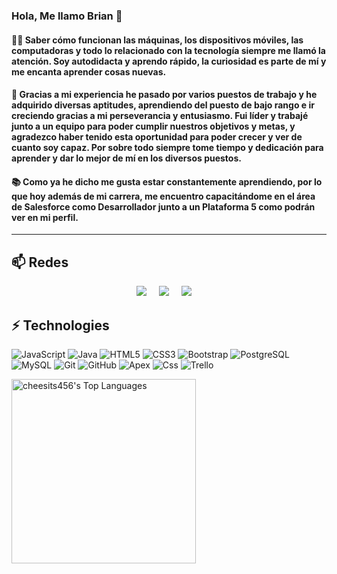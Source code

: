 ### Hola, Me llamo Brian 👋

####	👨‍🎓 Saber cómo funcionan las máquinas, los dispositivos móviles, las computadoras y todo lo relacionado con la tecnología siempre me llamó la atención. Soy autodidacta y aprendo rápido, la curiosidad es parte de mí y me encanta aprender cosas nuevas. 

####	🚀 Gracias a mi experiencia he pasado por varios puestos de trabajo y he adquirido diversas aptitudes, aprendiendo del puesto de bajo rango e ir creciendo gracias a mi perseverancia y entusiasmo. Fui líder y trabajé junto a un equipo para poder cumplir nuestros objetivos y metas, y agradezco haber tenido esta oportunidad para poder crecer y ver de cuanto soy capaz. Por sobre todo siempre tome tiempo y dedicación para aprender y dar lo mejor de mí en los diversos puestos.

####	📚 Como ya he dicho me gusta estar constantemente aprendiendo, por lo que hoy además de mi carrera, me encuentro capacitándome en el área de Salesforce como Desarrollador junto a un Plataforma 5 como podrán ver en mi perfil.
-------
## 📫 Redes

<p align="center" align='right'>
<a target="_blank"href="https://www.linkedin.com/in/brianjvaldiviezo/"><img src="https://img.shields.io/badge/linkedin-%230077B5.svg?&style=for-the-badge&logo=linkedin&logoColor=white" /></a>&nbsp;&nbsp;&nbsp;&nbsp;
<a target="_blank"href="https://trailblazer.me/id/bjvaldiviezo"><img src="https://img.shields.io/badge/TrailHead-00A1E0.svg?&style=for-the-badge&logo=Salesforce&logoColor=white" /></a>&nbsp;&nbsp;&nbsp;&nbsp;
<a href="mailto:bjvaldiviezo@gmail.com?subject=Hello%20Brian,%20From%20Github"><img src="https://img.shields.io/badge/gmail-%23D14836.svg?&style=for-the-badge&logo=gmail&logoColor=white" /></a>&nbsp;&nbsp;&nbsp;&nbsp;
	
	
</p>

## ⚡ Technologies

![JavaScript](https://img.shields.io/badge/-JavaScript-black?style=flat-square&logo=javascript)
![Java](https://img.shields.io/badge/Java-orange?style=flat-square&logo=java)
![HTML5](https://img.shields.io/badge/-HTML5-E34F26?style=flat-square&logo=html5&logoColor=white)
![CSS3](https://img.shields.io/badge/-CSS3-1572B6?style=flat-square&logo=css3)
![Bootstrap](https://img.shields.io/badge/-Bootstrap-563D7C?style=flat-square&logo=bootstrap)
![PostgreSQL](https://img.shields.io/badge/-PostgreSQL-336791?style=flat-square&logo=postgresql)
![MySQL](https://img.shields.io/badge/-MySQL-black?style=flat-square&logo=mysql)
![Git](https://img.shields.io/badge/-Git-black?style=flat-square&logo=git)
![GitHub](https://img.shields.io/badge/-GitHub-181717?style=flat-square&logo=github)
![Apex](https://img.shields.io/badge/Apex-green?style=flat-square&logo=Apex)
![Css](https://img.shields.io/badge/Apex-Violet?style=flat-square&logo=Css)
![Trello](https://img.shields.io/badge/Trello-yellow?style=flat-square&logo=trello)

<img src="https://cheesits456-readme-stats.vercel.app/api/top-langs?username=bjvaldiviezo&layout=compact&card_width=275&theme=github_dark&langs_count=10&hide=c,meson,makefile,m4&exclude_repo=github-readme-stats,BitJanitor,github-activity-readme,fancy-git,challengeBot" alt="cheesits456's Top Languages" align="left" width="295">

<!--
**BJValdiviezo/BJValdiviezo** is a ✨ _special_ ✨ repository because its `README.md` (this file) appears on your GitHub profile.

Here are some ideas to get you started:

- 🔭 I’m currently working on ...
- 🌱 I’m currently learning ...
- 👯 I’m looking to collaborate on ...
- 🤔 I’m looking for help with ...
- 💬 Ask me about ...
- 📫 How to reach me: ...
- 😄 Pronouns: ...
- ⚡ Fun fact: ...
-->
